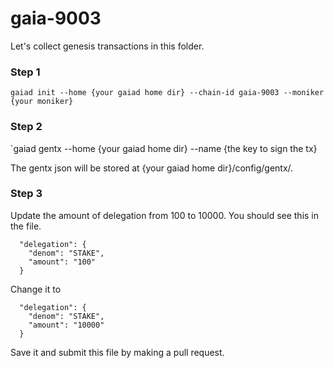 # gaia-9003

Let's collect genesis transactions in this folder.

### Step 1

`gaiad init --home {your gaiad home dir} --chain-id gaia-9003 --moniker {your moniker}`

### Step 2

`gaiad gentx --home {your gaiad home dir} --name {the key to sign the tx}

The gentx json will be stored at {your gaiad home dir}/config/gentx/.

### Step 3

Update the amount of delegation from 100 to 10000. You should see this in the file.

```
  "delegation": {
    "denom": "STAKE",
    "amount": "100"
  }
```          

Change it to 

```
  "delegation": {
    "denom": "STAKE",
    "amount": "10000"
  }
```  

Save it and submit this file by making a pull request.
